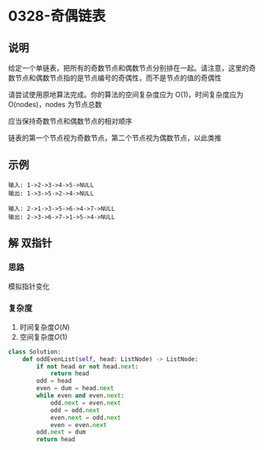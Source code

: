 # 0328-奇偶链表

## 说明
给定一个单链表，把所有的奇数节点和偶数节点分别排在一起。请注意，这里的奇数节点和偶数节点指的是节点编号的奇偶性，而不是节点的值的奇偶性

请尝试使用原地算法完成。你的算法的空间复杂度应为 O(1)，时间复杂度应为 O(nodes)，nodes 为节点总数

应当保持奇数节点和偶数节点的相对顺序

链表的第一个节点视为奇数节点，第二个节点视为偶数节点，以此类推

## 示例
```
输入: 1->2->3->4->5->NULL
输出: 1->3->5->2->4->NULL

输入: 2->1->3->5->6->4->7->NULL 
输出: 2->3->6->7->1->5->4->NULL
```

## 解 双指针

### 思路
模拟指针变化

### 复杂度
1. 时间复杂度$O(N)$
2. 空间复杂度$O(1)$

```python
class Solution:
    def oddEvenList(self, head: ListNode) -> ListNode:
        if not head or not head.next:
            return head
        odd = head
        even = dum = head.next
        while even and even.next:
            odd.next = even.next
            odd = odd.next
            even.next = odd.next
            even = even.next
        odd.next = dum
        return head
```